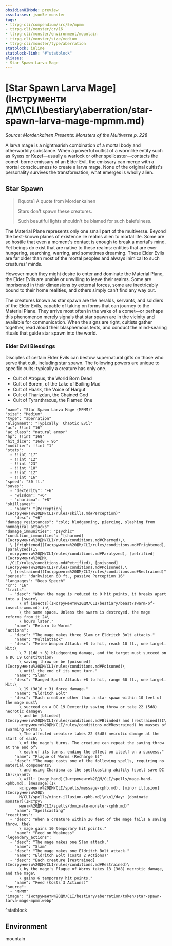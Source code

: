 ```yaml
---
obsidianUIMode: preview
cssclasses: json5e-monster
tags:
- ttrpg-cli/compendium/src/5e/mpmm
- ttrpg-cli/monster/cr/16
- ttrpg-cli/monster/environment/mountain
- ttrpg-cli/monster/size/medium
- ttrpg-cli/monster/type/aberration
statblock: inline
statblock-link: "#^statblock"
aliases:
- Star Spawn Larva Mage
---
```

# [Star Spawn Larva Mage](Інструменти ДМ\CLI\bestiary\aberration/star-spawn-larva-mage-mpmm.md)
*Source: Mordenkainen Presents: Monsters of the Multiverse p. 228*  

A larva mage is a nightmarish combination of a mortal body and otherworldly substance. When a powerful cultist of a wormlike entity such as Kyuss or Kezef—usually a warlock or other spellcaster—contacts the comet-borne emissary of an Elder Evil, the emissary can merge with a mortal consciousness to create a larva mage. None of the original cultist's personality survives the transformation; what emerges is wholly alien.

## Star Spawn

> [!quote] A quote from Mordenkainen  
> 
> Stars don't spawn these creatures.
> 
> Such beautiful lights shouldn't be blamed for such balefulness.

The Material Plane represents only one small part of the multiverse. Beyond the best-known planes of existence lie realms alien to mortal life. Some are so hostile that even a moment's contact is enough to break a mortal's mind. Yet beings do exist that are native to these realms: entities that are ever hungering, searching, warring, and sometimes dreaming. These Elder Evils are far older than most of the mortal peoples and always inimical to such creatures' minds.

However much they might desire to enter and dominate the Material Plane, the Elder Evils are unable or unwilling to leave their realms. Some are imprisoned in their dimensions by external forces, some are inextricably bound to their home realities, and others simply can't find any way out.

The creatures known as star spawn are the heralds, servants, and soldiers of the Elder Evils, capable of taking on forms that can journey to the Material Plane. They arrive most often in the wake of a comet—or perhaps this phenomenon merely signals that star spawn are in the vicinity and available for communication. When the signs are right, cultists gather together, read aloud their blasphemous texts, and conduct the mind-searing rituals that guide star spawn into the world.

### Elder Evil Blessings

Disciples of certain Elder Evils can bestow supernatural gifts on those who serve that cult, including star spawn. The following powers are unique to specific cults; typically a creature has only one.

- Cult of Atropus, the World Born Dead  
- Cult of Borem, of the Lake of Boiling Mud  
- Cult of Haask, the Voice of Hargut  
- Cult of Tharizdun, the Chained God  
- Cult of Tyranthraxus, the Flamed One  

```statblock
"name": "Star Spawn Larva Mage (MPMM)"
"size": "Medium"
"type": "aberration"
"alignment": "Typically  Chaotic Evil"
"ac": !!int "16"
"ac_class": "natural armor"
"hp": !!int "168"
"hit_dice": "16d8 + 96"
"modifier": !!int "1"
"stats":
  - !!int "17"
  - !!int "12"
  - !!int "23"
  - !!int "18"
  - !!int "12"
  - !!int "16"
"speed": "30 ft."
"saves":
  - "dexterity": "+6"
  - "wisdom": "+6"
  - "charisma": "+8"
"skillsaves":
  - "name": "[Perception](Інструменти%20ДМ/CLI/rules/skills.md#Perception)"
    "desc": "+6"
"damage_resistances": "cold; bludgeoning, piercing, slashing from nonmagical attacks"
"damage_immunities": "psychic"
"condition_immunities": "[charmed](Інструменти%20ДМ/CLI/rules/conditions.md#Charmed),\
  \ [frightened](Інструменти%20ДМ/CLI/rules/conditions.md#Frightened), [paralyzed](І\
  нструменти%20ДМ/CLI/rules/conditions.md#Paralyzed), [petrified](Інструменти%20ДМ\
  /CLI/rules/conditions.md#Petrified), [poisoned](Інструменти%20ДМ/CLI/rules/conditions.md#Poisoned),\
  \ [restrained](Інструменти%20ДМ/CLI/rules/conditions.md#Restrained)"
"senses": "darkvision 60 ft., passive Perception 16"
"languages": "Deep Speech"
"cr": "16"
"traits":
  - "desc": "When the mage is reduced to 0 hit points, it breaks apart into a [swarm\
      \ of insects](Інструменти%20ДМ/CLI/bestiary/beast/swarm-of-insects-xmm.md) in\
      \ the same space. Unless the swarm is destroyed, the mage reforms from it 24\
      \ hours later."
    "name": "Return to Worms"
"actions":
  - "desc": "The mage makes three Slam or Eldritch Bolt attacks."
    "name": "Multiattack"
  - "desc": "Melee Weapon Attack: +8 to hit, reach 10 ft., one target. Hit:\
      \ 7 (1d8 + 3) bludgeoning damage, and the target must succeed on a DC 19 Constitution\
      \ saving throw or be [poisoned](Інструменти%20ДМ/CLI/rules/conditions.md#Poisoned)\
      \ until the end of its next turn."
    "name": "Slam"
  - "desc": "Ranged Spell Attack: +8 to hit, range 60 ft., one target. Hit:\
      \ 19 (3d10 + 3) force damage."
    "name": "Eldritch Bolt"
  - "desc": "Each creature other than a star spawn within 10 feet of the mage must\
      \ succeed on a DC 19 Dexterity saving throw or take 22 (5d8) necrotic damage\
      \ and be [blinded](Інструменти%20ДМ/CLI/rules/conditions.md#Blinded) and [restrained](І\
      нструменти%20ДМ/CLI/rules/conditions.md#Restrained) by masses of swarming worms.\
      \ The affected creature takes 22 (5d8) necrotic damage at the start of each\
      \ of the mage's turns. The creature can repeat the saving throw at the end of\
      \ each of its turns, ending the effect on itself on a success."
    "name": "Plague of Worms (Recharge 6)"
  - "desc": "The mage casts one of the following spells, requiring no material components\
      \ and using Charisma as the spellcasting ability (spell save DC 16):\n\nAt\
      \ will: [mage hand](Інструменти%20ДМ/CLI/spells/mage-hand-xphb.md), [message](І\
      нструменти%20ДМ/CLI/spells/message-xphb.md), [minor illusion](Інструменти%20Д\
      М/CLI/spells/minor-illusion-xphb.md)\n\n1/day: [dominate monster](Інстру\
      менти%20ДМ/CLI/spells/dominate-monster-xphb.md)"
    "name": "Spellcasting"
"reactions":
  - "desc": "When a creature within 20 feet of the mage fails a saving throw, the\
      \ mage gains 10 temporary hit points."
    "name": "Feed on Weakness"
"legendary_actions":
  - "desc": "The mage makes one Slam attack."
    "name": "Slam"
  - "desc": "The mage makes one Eldritch Bolt attack."
    "name": "Eldritch Bolt (Costs 2 Actions)"
  - "desc": "Each creature [restrained](Інструменти%20ДМ/CLI/rules/conditions.md#Restrained)\
      \ by the mage's Plague of Worms takes 13 (3d8) necrotic damage, and the mage\
      \ gains 6 temporary hit points."
    "name": "Feed (Costs 3 Actions)"
"source":
  - "MPMM"
"image": "Інструменти%20ДМ/CLI/bestiary/aberration/token/star-spawn-larva-mage-mpmm.webp"
```
^statblock

## Environment

mountain